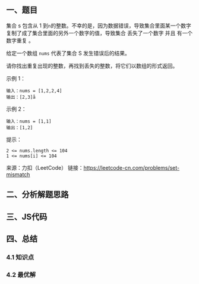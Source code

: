 ## 一、题目

集合 s 包含从 1 到`n`的整数。不幸的是，因为数据错误，导致集合里面某一个数字复制了成了集合里面的另外一个数字的值，导致集合 丢失了一个数字 并且 有一个数字重复 。

给定一个数组 `nums` 代表了集合 S 发生错误后的结果。

请你找出重复出现的整数，再找到丢失的整数，将它们以数组的形式返回。

示例 1：

```
输入：nums = [1,2,2,4]
输出：[2,3]å

```
示例 2：
```
输入：nums = [1,1]
输出：[1,2]
```

提示：
```
2 <= nums.length <= 104
1 <= nums[i] <= 104
```

来源：力扣（LeetCode）
链接：https://leetcode-cn.com/problems/set-mismatch


## 二、分析解题思路


## 三、JS代码


## 四、总结

### 4.1 知识点

### 4.2 最优解

